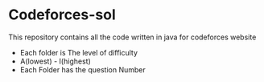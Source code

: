 # Codeforces-sol
This repository contains all the code written in java for codeforces website
* Each folder is The level of difficulty
* A(lowest) - I(highest)
* Each Folder has the question Number